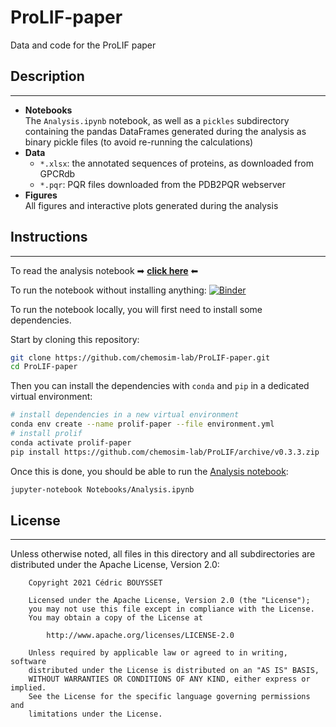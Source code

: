 # ProLIF-paper

Data and code for the ProLIF paper

## Description
---

- **Notebooks**  
  The `Analysis.ipynb` notebook, as well as a `pickles` subdirectory containing the
  pandas DataFrames generated during the analysis as binary pickle files (to avoid
  re-running the calculations)
- **Data**
  - `*.xlsx`: the annotated sequences of proteins, as downloaded from GPCRdb
  - `*.pqr`: PQR files downloaded from the PDB2PQR webserver
- **Figures**  
  All figures and interactive plots generated during the analysis

## Instructions
---

To read the analysis notebook ➡ **[click here](https://nbviewer.jupyter.org/github/chemosim-lab/ProLIF-paper/blob/main/Notebooks/Analysis.ipynb)** ⬅

To run the notebook without installing anything: [![Binder](https://mybinder.org/badge_logo.svg)](https://mybinder.org/v2/gh/chemosim-lab/ProLIF-paper/HEAD?filepath=Notebooks%2FAnalysis.ipynb)

To run the notebook locally, you will first need to install some dependencies.

Start by cloning this repository:
```bash
git clone https://github.com/chemosim-lab/ProLIF-paper.git
cd ProLIF-paper
```

Then you can install the dependencies with `conda` and `pip` in a dedicated virtual
environment:

```bash
# install dependencies in a new virtual environment
conda env create --name prolif-paper --file environment.yml
# install prolif
conda activate prolif-paper
pip install https://github.com/chemosim-lab/ProLIF/archive/v0.3.3.zip
```

Once this is done, you should be able to run the [Analysis notebook](Notebooks/Analysis.ipynb):
```bash
jupyter-notebook Notebooks/Analysis.ipynb
```

## License
---

Unless otherwise noted, all files in this directory and all subdirectories are distributed under the Apache License, Version 2.0:
```
    Copyright 2021 Cédric BOUYSSET

    Licensed under the Apache License, Version 2.0 (the "License");
    you may not use this file except in compliance with the License.
    You may obtain a copy of the License at

        http://www.apache.org/licenses/LICENSE-2.0

    Unless required by applicable law or agreed to in writing, software
    distributed under the License is distributed on an "AS IS" BASIS,
    WITHOUT WARRANTIES OR CONDITIONS OF ANY KIND, either express or implied.
    See the License for the specific language governing permissions and
    limitations under the License.
```

